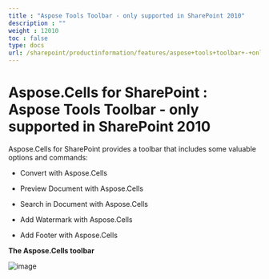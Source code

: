 ```yaml
---
title : "Aspose Tools Toolbar - only supported in SharePoint 2010" 
description : "" 
weight : 12010 
toc : false
type: docs
url: /sharepoint/productinformation/features/aspose+tools+toolbar+-+only+supported+in+sharepoint+2010/
---
```


# Aspose.Cells for SharePoint : Aspose Tools Toolbar - only supported in SharePoint 2010


Aspose.Cells for SharePoint provides a toolbar that includes some valuable options and commands:

*   Convert with Aspose.Cells
*   Preview Document with Aspose.Cells
*   Search in Document with Aspose.Cells
*   Add Watermark with Aspose.Cells
    
*   Add Footer with Aspose.Cells
    

**The Aspose.Cells toolbar**

![image](https://docs2.aspose.com/cells/sharepoint/attachments/6357015/47153162.png)

